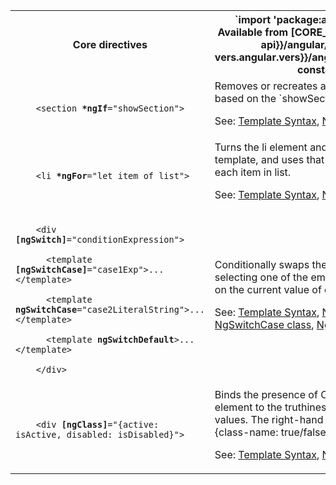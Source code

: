 <table id="core-directives">

<tr>
  <th>Core directives</th>
  <th markdown="1">
  `import 'package:angular/angular.dart';`
  Available from [CORE_DIRECTIVES]({{site.pub-api}}/angular/{{site.data.pkg-vers.angular.vers}}/angular/CORE_DIRECTIVES-constant.html)
  </th>
</tr>

<tr>
  <td class="nowrap"><code class="prettyprint lang-html">
    &lt;section <b>*ngIf</b>="showSection">
  </code></td>
  <td markdown="1">
  Removes or recreates a portion of the DOM tree based on the `showSection` expression.

  See: [Template Syntax](/guide/template-syntax),
  [NgIf class]({{site.pub-api}}/angular/{{site.data.pkg-vers.angular.vers}}/angular/NgIf-class.html)
  </td>
</tr>

<tr>
  <td class="nowrap"><code class="prettyprint lang-html">
    &lt;li <b>*ngFor</b>="let item of list">
  </code></td>
  <td markdown="1">
  Turns the li element and its contents into a template, and uses that to instantiate a view for each item in list.

  See: [Template Syntax](/guide/template-syntax),
  [NgFor class]({{site.pub-api}}/angular/{{site.data.pkg-vers.angular.vers}}/angular/NgFor-class.html)
  </td>
</tr>

<tr>
  <td class="nowrap"><code class="prettyprint lang-html">
    &lt;div <b>[ngSwitch]</b>="conditionExpression"><br>
    &nbsp;&nbsp;&lt;template <b>[ngSwitchCase]</b>="case1Exp">...&lt;/template><br>
    &nbsp;&nbsp;&lt;template <b>ngSwitchCase</b>="case2LiteralString">...&lt;/template><br>
    &nbsp;&nbsp;&lt;template <b>ngSwitchDefault</b>>...&lt;/template><br>
    &lt;/div>
  </code></td>
  <td markdown="1">
  Conditionally swaps the contents of the div by selecting one of the embedded templates based on the current value of conditionExpression.

  See: [Template Syntax](/guide/template-syntax),
  [NgSwitch class]({{site.pub-api}}/angular/{{site.data.pkg-vers.angular.vers}}/angular/NgSwitch-class.html),
  [NgSwitchCase class]({{site.pub-api}}/angular/{{site.data.pkg-vers.angular.vers}}/angular/NgSwitchWhen-class.html),
  [NgSwitchDefault class]({{site.pub-api}}/angular/{{site.data.pkg-vers.angular.vers}}/angular/NgSwitchDefault-class.html)
  </td>
</tr>

<tr>
  <td class="nowrap"><code class="prettyprint lang-html">
    &lt;div <b>[ngClass]</b>="{active: isActive, disabled: isDisabled}">
  </code></td>
  <td markdown="1">
  Binds the presence of CSS classes on the element to the truthiness of the associated map values. The right-hand expression should return {class-name: true/false} map.

  See: [Template Syntax](/guide/template-syntax),
  [NgClass class]({{site.pub-api}}/angular/{{site.data.pkg-vers.angular.vers}}/angular/NgClass-class.html)
  </td>
</tr>

</table>

<!-- TODO: Why isn't NgStyle in here or in the TS cheat sheet? -->
